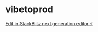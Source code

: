 # vibetoprod

[Edit in StackBlitz next generation editor ⚡️](https://stackblitz.com/~/github.com/erniesg/vibetoprod)